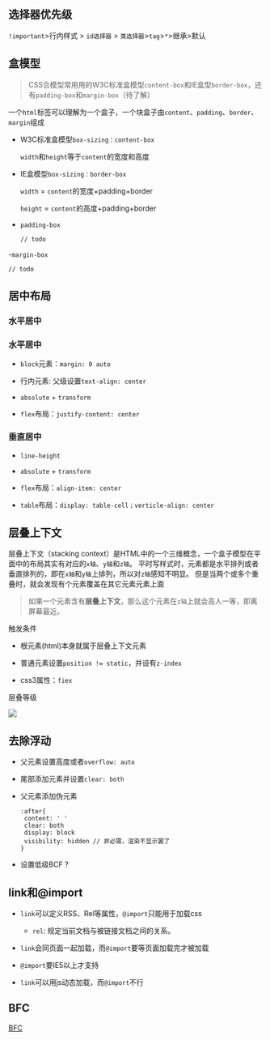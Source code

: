 ## 选择器优先级

`!important`>行内样式 > `id选择器` > `类选择器`>`tag`>`*`>继承>默认

## 盒模型

> CSS合模型常用用的W3C标准盒模型`content-box`和IE盒型`border-box`，还有`padding-box`和`margin-box`（待了解）

一个`html`标签可以理解为一个盒子，一个块盒子由`content`、`padding`、`border`、`margin`组成

- W3C标准盒模型`box-sizing：content-box`

  `width`和`height`等于`content`的宽度和高度

- IE盒模型`box-sizing：border-box`

  `width` = `content`的宽度+padding+border

  `height` = `content`的高度+padding+border

- `padding-box` 

  `// todo`

-`margin-box` 

  `// todo`

## 居中布局

### 水平居中

### 水平居中

- `block`元素：`margin: 0 auto`

- 行内元素: 父级设置`text-align: center`

- `absolute` + `transform`

- `flex`布局：`justify-content: center`

### 垂直居中

- `line-height`

- `absolute` + `transform`

- `flex`布局：`align-item: center`

- `table`布局：`display: table-cell；verticle-align: center`

## 层叠上下文

层叠上下文（stacking context）是HTML中的一个三维概念，一个盒子模型在平面中的布局其实有对应的`x轴`、`y轴`和`z轴`。
平时写样式时，元素都是水平排列或者垂直排列的，即在`x轴`和`y轴`上排列，所以对`z轴`感知不明显。
但是当两个或多个重叠时，就会发现有个元素覆盖在其它元素元素上面

> 如果一个元素含有**层叠上下文**，那么这个元素在`z轴`上就会高人一等，即离屏幕最近。

触发条件

- 根元素(html)本身就属于层叠上下文元素

- 普通元素设置`position != static`，并设有`z-index`

- css3属性：`fiex`

层叠等级

![](https://user-gold-cdn.xitu.io/2019/2/14/168e9d9f3a1d368b?imageView2/0/w/1280/h/960/format/webp/ignore-error/1)

## 去除浮动

-  父元素设置高度或者`overflow: auto`


- 尾部添加元素并设置`clear: both`

- 父元素添加伪元素

  ```
  :after{
   content: ' '
   clear: both
   display: block
   visibility: hidden // 非必需，渲染不显示罢了
  }
  ```

- 设置低级BCF ?

## link和@import

- `link`可以定义RSS、Rel等属性，`@import`只能用于加载css

  - `rel`: 规定当前文档与被链接文档之间的关系。

- `link`会同页面一起加载，而`@import`要等页面加载完才被加载

- `@import`要IE5以上才支持

- `link`可以用js动态加载，而`@import`不行

## BFC

[BFC](https://juejin.im/post/5909db2fda2f60005d2093db)
